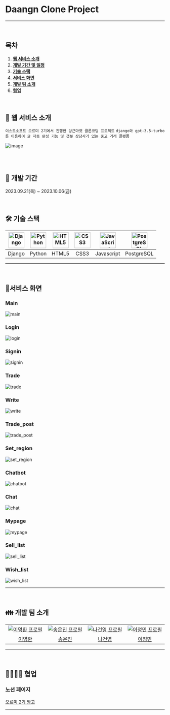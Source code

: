 # Daangn Clone Project
---
<br>

## 목차

1. [**웹 서비스 소개**](#1)
2. [**개발 기간 및 일정**](#2)
3. [**기술 스택**](#3)
4. [**서비스 화면**](#4)
5. [**개발 팀 소개**](#5)
6. [**협업**](#6)

<br>

<div id="1"></div>

## 💁 웹 서비스 소개
``` 이스트소프트 오르미 2기에서 진행한 당근마켓 클론코딩 프로젝트 ```
``` django와 gpt-3.5-turbo를 이용하여 글 자동 완성 기능 및 챗봇 상담사가 있는 중고 거래 플랫폼 ```

![image](https://github.com/Leeeyounghwan/youtube_clone_potato/assets/129285372/73885528-0efa-4629-9b0a-058ef18e5030)

<br>
<br>

<div id="2"></div>

## 📅 개발 기간
2023.09.21(목) ~ 2023.10.06(금)

<br>

<div id="3"></div>

## 🛠 기술 스택

| <img src="https://profilinator.rishav.dev/skills-assets/django-original.svg" alt="Django" width="50px" height="50px" /> |<img src="https://profilinator.rishav.dev/skills-assets/python-original.svg" alt="Python" width="50px" height="50px" /> |<img src="https://profilinator.rishav.dev/skills-assets/html5-original-wordmark.svg" alt="HTML5" width="50px" height="50px" /> | <img src="https://profilinator.rishav.dev/skills-assets/css3-original-wordmark.svg" alt="CSS3" width="50px" height="50px" />  | <img src="https://profilinator.rishav.dev/skills-assets/javascript-original.svg" alt="JavaScript" width="50px" height="50px" /> | <img src="https://profilinator.rishav.dev/skills-assets/postgresql-original-wordmark.svg" alt="PostgreSQL" width="50px" height="50" /> |
|:-:|:-:|:-:|:-:|:-:|:-:|
| Django | Python | HTML5 | CSS3 | Javascript | PostgreSQL |

---
<br>

<div id="4"></div>

## 🎥서비스 화면


### Main
![main](https://github.com/Leeeyounghwan/youtube_clone_potato/assets/129285372/d9772980-a52e-47d0-95a1-a151a29fcafb)

### Login
![login](https://github.com/Leeeyounghwan/youtube_clone_potato/assets/129285372/257615ad-4883-4689-97a1-dc189013f5b4)

### Signin
![signin](https://github.com/Leeeyounghwan/youtube_clone_potato/assets/129285372/45fc18c6-ceed-4f36-8cca-7413325f4be0)

### Trade
![trade](https://github.com/Leeeyounghwan/youtube_clone_potato/assets/129285372/b47ef0a8-50e5-46a5-9a25-893557c16aef)

### Write
![write](https://github.com/Leeeyounghwan/youtube_clone_potato/assets/129285372/f53343ed-02fe-4d46-a70d-311945cc436c)

### Trade_post
![trade_post](https://github.com/Leeeyounghwan/youtube_clone_potato/assets/129285372/7cfc914e-03e6-4fbc-81c4-27e3c9ca50b8)

### Set_region
![set_region](https://github.com/Leeeyounghwan/youtube_clone_potato/assets/129285372/50fa1866-4309-4225-aaa2-a7ce85dea309)

### Chatbot
![chatbot](https://github.com/Leeeyounghwan/youtube_clone_potato/assets/129285372/80c164ed-c8cb-470e-8742-450e1af2a65d)

### Chat
![chat](https://github.com/Leeeyounghwan/youtube_clone_potato/assets/129285372/bc45c9b1-cc87-4f36-b495-395bc279dc4b)

### Mypage
![mypage](https://github.com/Leeeyounghwan/youtube_clone_potato/assets/129285372/743fea9d-bf50-4451-ae1c-dd4dd2af784e)

### Sell_list
![sell_list](https://github.com/Leeeyounghwan/youtube_clone_potato/assets/129285372/cbd64d9f-0285-4c10-a589-9bec1b1196db)

### Wish_list
![wish_list](https://github.com/Leeeyounghwan/youtube_clone_potato/assets/129285372/20aa2513-1f71-4574-a023-d6752974763f)


---
<br>

<div id="5"></div>

## 👪 개발 팀 소개


<table>
  <tr>
    <td align="center" width="150px">
      <a href="https://github.com/Leeeyounghwan" target="_blank">
        <img src="https://avatars.githubusercontent.com/u/129285372?v=4" alt="이영환 프로필" />
      </a>
    </td>
    <td align="center" width="150px">
      <a href="https://github.com/OGUbanana" target="_blank">
        <img src="https://avatars.githubusercontent.com/u/114931412?v=4" alt="송은진 프로필" />
      </a>
    </td>
    <td align="center" width="150px">
      <a href="https://github.com/count2down" target="_blank">
        <img src="https://avatars.githubusercontent.com/u/55476811?v=4" alt="나건영 프로필" />
      </a>
    </td>
    <td align="center" width="150px">
      <a href="https://github.com/jmlee0527" target="_blank">
        <img src="https://avatars.githubusercontent.com/u/115601680?v=4" alt="이정민 프로필" />
      </a>
    </td>
  </tr>
  <tr>
    <td align="center">
      <a href="https://github.com/Leeeyounghwan" target="_blank">
        이영환
      </a>
    </td>
    <td align="center">
      <a href="https://github.com/OGUbanana" target="_blank">
        송은진
      </a>
    </td>
    <td align="center">
      <a href="https://github.com/count2down" target="_blank">
        나건영
      </a>
    </td>
    <td align="center">
      <a href="https://github.com/jmlee0527" target="_blank">
        이정민
      </a>
    </td>
  </tr>
</table>

---
<br>
<div id="6"></div>

## 👨‍👨‍👦‍👦 협업

### 노션 페이지
[ 오르미 2기 짱고 ](https://danggeun.notion.site/2-954cdd50f936495dabe049c17d5e059a?pvs=4)

---
